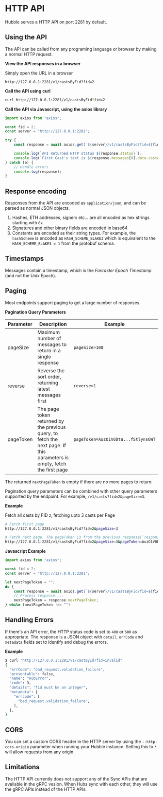 # HTTP API

Hubble serves a HTTP API on port 2281 by default.

## Using the API

The API can be called from any programing language or browser by making a normal HTTP request.

**View the API responses in a browser**

Simply open the URL in a browser

```url
http://127.0.0.1:2281/v1/castsByFid?fid=2
```

**Call the API using curl**

```bash
curl http://127.0.0.1:2281/v1/castsByFid?fid=2
```

**Call the API via Javascript, using the axios library**

```Javascript
import axios from "axios";

const fid = 2;
const server = "http://127.0.0.1:2281";

try {
    const response = await axios.get(`${server}/v1/castsByFid?fid=${fid}`);

    console.log(`API Returned HTTP status ${response.status}`);
    console.log(`First Cast's text is ${response.messages[0].data.castAddBody.text}`);
} catch (e) {
    // Handle errors
    console.log(response);
}
```

## Response encoding

Responses from the API are encoded as `application/json`, and can be parsed as normal JSON objects.

1. Hashes, ETH addresses, signers etc... are all encoded as hex strings starting with `0x`
2. Signatures and other binary fields are encoded in base64
3. Constants are encoded as their string types. For example, the `hashScheme` is encoded as `HASH_SCHEME_BLAKE3` which is equivalent to the `HASH_SCHEME_BLAKE3 = 1` from the protobuf schema.

## Timestamps

Messages contain a timestamp, which is the _Farcaster Epoch Timestamp_ (and not the Unix Epoch).

## Paging

Most endpoints support paging to get a large number of responses.

**Pagination Query Parameters**

| Parameter | Description                                                                                                              | Example                             |
| --------- | ------------------------------------------------------------------------------------------------------------------------ | ----------------------------------- |
| pageSize  | Maximum number of messages to return in a single response                                                                | `pageSize=100`                      |
| reverse   | Reverse the sort order, returning latest messages first                                                                  | `reverse=1`                         |
| pageToken | The page token returned by the previous query, to fetch the next page. If this parameters is empty, fetch the first page | `pageToken=AuzO1V0Dta...fStlynsGWT` |

The returned `nextPageToken` is empty if there are no more pages to return.

Pagination query parameters can be combined with other query parameters supported by the endpoint. For example, `/v1/casts?fid=2&pageSize=3`.

**Example**

Fetch all casts by FID `2`, fetching upto 3 casts per Page

```bash
# Fetch first page
http://127.0.0.1:2281/v1/castsByFid?fid=2&pageSize=3

# Fetch next page. The pageToken is from the previous response(`response.nextPageToken`)
http://127.0.0.1:2281/v1/castsByFid?fid=2&pageSize=3&pageToken=AuzO1V0DtaItCwwa10X6YsfStlynsGWT
```

**Javascript Example**

```Javascript
import axios from "axios";

const fid = 2;
const server = "http://127.0.0.1:2281";

let nextPageToken = "";
do {
    const response = await axios.get(`${server}/v1/castsByFid?fid=${fid}&pageSize=100&nextPageToken=${nextPageToken}`);
    // Process response....
    nextPageToken = response.nextPageToken;
} while (nextPageToken !== "")
```

## Handling Errors

If there's an API error, the HTTP status code is set to `400` or `500` as appropriate. The response is a JSON object with `detail`, `errCode` and `metadata` fields set to identify and debug the errors.

**Example**

```bash
$ curl "http://127.0.0.1:2281/v1/castById?fid=invalid"
{
  "errCode": "bad_request.validation_failure",
  "presentable": false,
  "name": "HubError",
  "code": 3,
  "details": "fid must be an integer",
  "metadata": {
    "errcode": [
      "bad_request.validation_failure",
    ],
  },
}
```

## CORS

You can set a custom CORS header in the HTTP server by using the `--http-cors-origin` parameter when running your Hubble instance. Setting this to `*` will allow requests from any origin.

## Limitations

The HTTP API currently does not support any of the Sync APIs that are available in the gRPC vesion. When Hubs sync with each other, they will use the gRPC APIs instead of the HTTP APIs.
